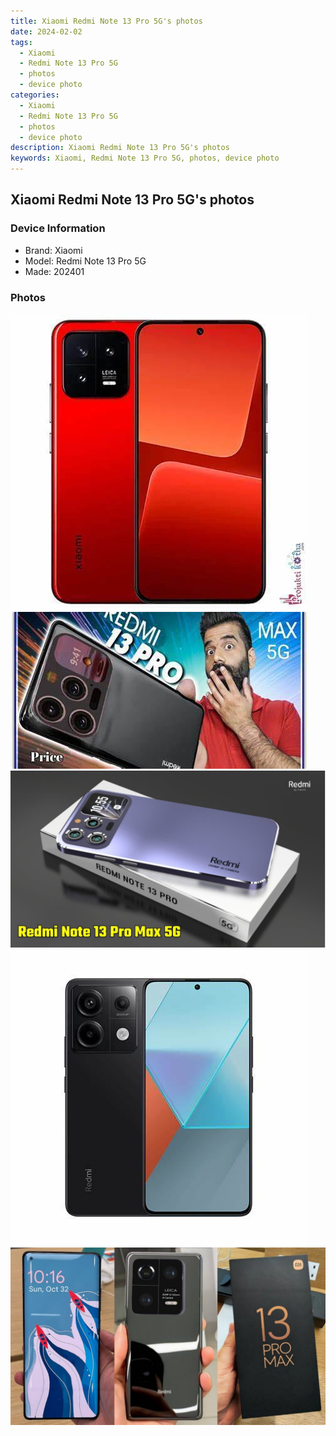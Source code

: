 ```yaml
---
title: Xiaomi Redmi Note 13 Pro 5G's photos
date: 2024-02-02
tags: 
  - Xiaomi
  - Redmi Note 13 Pro 5G
  - photos
  - device photo
categories: 
  - Xiaomi
  - Redmi Note 13 Pro 5G
  - photos
  - device photo
description: Xiaomi Redmi Note 13 Pro 5G's photos
keywords: Xiaomi, Redmi Note 13 Pro 5G, photos, device photo
---
```


## Xiaomi Redmi Note 13 Pro 5G's photos

### Device Information

- Brand: Xiaomi
- Model: Redmi Note 13 Pro 5G
- Made: 202401

### Photos

![/images/best-assets/devices/xiaomi/xiaomi-redmi-note-13-pro-5g/1.jpg](/images/best-assets/devices/xiaomi/xiaomi-redmi-note-13-pro-5g/1.jpg)
![/images/best-assets/devices/xiaomi/xiaomi-redmi-note-13-pro-5g/2.jpg](/images/best-assets/devices/xiaomi/xiaomi-redmi-note-13-pro-5g/2.jpg)
![/images/best-assets/devices/xiaomi/xiaomi-redmi-note-13-pro-5g/3.jpg](/images/best-assets/devices/xiaomi/xiaomi-redmi-note-13-pro-5g/3.jpg)
![/images/best-assets/devices/xiaomi/xiaomi-redmi-note-13-pro-5g/4.jpg](/images/best-assets/devices/xiaomi/xiaomi-redmi-note-13-pro-5g/4.jpg)
![/images/best-assets/devices/xiaomi/xiaomi-redmi-note-13-pro-5g/5.jpg](/images/best-assets/devices/xiaomi/xiaomi-redmi-note-13-pro-5g/5.jpg)
